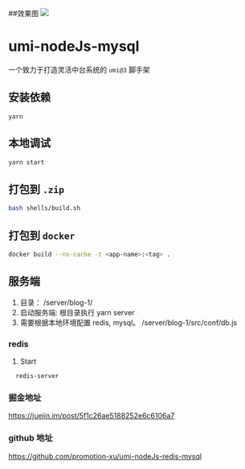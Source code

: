 ##效果图
![](https://user-gold-cdn.xitu.io/2020/7/25/173860129d48863b?w=1200&h=1000&f=gif&s=1332684)

# umi-nodeJs-mysql

一个致力于打造灵活中台系统的 `umi@3` 脚手架

## 安装依赖

```
yarn
```

## 本地调试

```bash
yarn start
```

## 打包到 `.zip`

```bash
bash shells/build.sh
```

## 打包到 `docker`

```bash
docker build --no-cache -t <app-name>:<tag> .
```

## 服务端

1. 目录： /server/blog-1/
2. 启动服务端: 根目录执行 yarn server
3. 需要根据本地环境配置 redis, mysql。 /server/blog-1/src/conf/db.js

### redis

1. Start

```terminal
  redis-server
```

### 掘金地址

[](https://juejin.im/post/5f1c26ae5188252e6c6106a7)
https://juejin.im/post/5f1c26ae5188252e6c6106a7

### github 地址

[](https://github.com/promotion-xu/umi-nodeJs-redis-mysql)
https://github.com/promotion-xu/umi-nodeJs-redis-mysql
